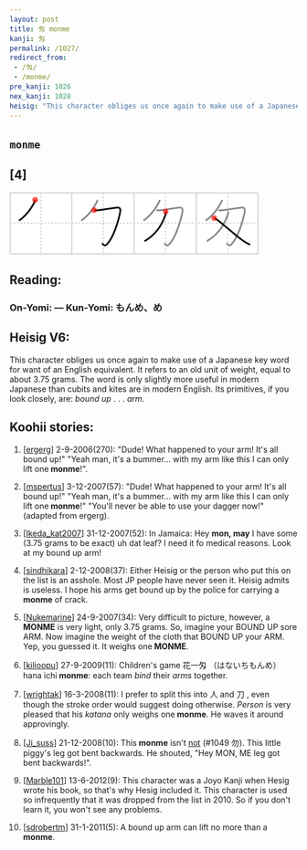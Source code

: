 ```yaml
---
layout: post
title: 匁 monme
kanji: 匁
permalink: /1027/
redirect_from:
 - /匁/
 - /monme/
pre_kanji: 1026
nex_kanji: 1028
heisig: "This character obliges us once again to make use of a Japanese key word for want of an English equivalent. It refers to an old unit of weight, equal to about 3.75 grams. The word is only slightly more useful in modern Japanese than cubits and kites are in modern English. Its primitives, if you look closely, are: <i>bound up</i> . . . <i>arm</i>."
---
```


## `monme`

## [4]

<div class="stroke"><img src="../images/E58C81.png" /></div>

## Reading:

### On-Yomi:  &mdash; Kun-Yomi: もんめ、め

## Heisig V6:

This character obliges us once again to make use of a Japanese key word for want of an English equivalent. It refers to an old unit of weight, equal to about 3.75 grams. The word is only slightly more useful in modern Japanese than cubits and kites are in modern English. Its primitives, if you look closely, are: <i>bound up</i> . . . <i>arm</i>.

## Koohii stories:

1) [<a href="http://kanji.koohii.com/profile/ergerg">ergerg</a>] 2-9-2006(270): &quot;Dude! What happened to your arm! It&#039;s all bound up!&quot; &quot;Yeah man, it&#039;s a bummer... with my arm like this I can only lift one<strong> monme</strong>!&quot;.

2) [<a href="http://kanji.koohii.com/profile/mspertus">mspertus</a>] 3-12-2007(57): &quot;Dude! What happened to your arm! It&#039;s all bound up!&quot; &quot;Yeah man, it&#039;s a bummer... with my arm like this I can only lift one<strong> monme</strong>!&quot; &quot;You&#039;ll never be able to use your dagger now!&quot; (adapted from ergerg).

3) [<a href="http://kanji.koohii.com/profile/Ikeda_kat2007">Ikeda_kat2007</a>] 31-12-2007(52): In Jamaica: Hey <strong>mon, may</strong> I have some (3.75 grams to be exact) uh dat leaf? I need it fo medical reasons. Look at my bound up arm!

4) [<a href="http://kanji.koohii.com/profile/sindhikara">sindhikara</a>] 2-12-2008(37): Either Heisig or the person who put this on the list is an asshole. Most JP people have never seen it. Heisig admits is useless. I hope his arms get bound up by the police for carrying a<strong> monme</strong> of crack.

5) [<a href="http://kanji.koohii.com/profile/Nukemarine">Nukemarine</a>] 24-9-2007(34): Very difficult to picture, however, a<strong> MONME</strong> is very light, only 3.75 grams. So, imagine your BOUND UP sore ARM. Now imagine the weight of the cloth that BOUND UP your ARM. Yep, you guessed it. It weighs one<strong> MONME</strong>.

6) [<a href="http://kanji.koohii.com/profile/kilioopu">kilioopu</a>] 27-9-2009(11): Children&#039;s game 花一匁 （はないちもんめ）hana ichi<strong> monme</strong>: each team <em>bind</em> their <em>arms</em> together.

7) [<a href="http://kanji.koohii.com/profile/wrightak">wrightak</a>] 16-3-2008(11): I prefer to split this into 人 and 刀 , even though the stroke order would suggest doing otherwise. <em>Person</em> is very pleased that his <em>katana</em> only weighs one<strong> monme</strong>. He waves it around approvingly.

8) [<a href="http://kanji.koohii.com/profile/Ji_suss">Ji_suss</a>] 21-12-2008(10): This<strong> monme</strong> isn&#039;t <a href="../1049">not</a> (#1049 勿). This little piggy&#039;s leg got bent backwards. He shouted, &quot;Hey MON, ME leg got bent backwards!&quot;.

9) [<a href="http://kanji.koohii.com/profile/Marble101">Marble101</a>] 13-6-2012(9): This character was a Joyo Kanji when Hesig wrote his book, so that&#039;s why Hesig included it. This character is used so infrequently that it was dropped from the list in 2010. So if you don&#039;t learn it, you won&#039;t see any problems.

10) [<a href="http://kanji.koohii.com/profile/sdrobertm">sdrobertm</a>] 31-1-2011(5): A bound up arm can lift no more than a<strong> monme</strong>.
